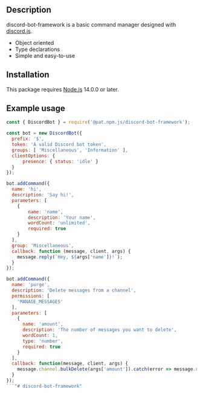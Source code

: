 ## Description

discord-bot-framework is a basic command manager designed with [discord.js](https://www.npmjs.com/package/discord.js).
* Object oriented
* Type declarations
* Simple and easy-to-use
## Installation
This package requires [Node.js](https://nodejs.org/en/download/) 14.0.0 or later.
## Example usage
```javascript
const { DiscordBot } = require('@pat.npm.js/discord-bot-framework');

const bot = new DiscordBot({
  prefix: '$',
  token: 'A valid Discord bot token',
  groups: [ 'Miscellaneous', 'Information' ],
  clientOptions: {
	  presence: { status: 'idle' }
  }
});

bot.addCommand({
  name: 'hi',
  description: 'Say hi!',
  parameters: [
	{
		name: 'name',
		description: 'Your name',
		wordCount: 'unlimited',
		required: true
	}
  ],
  group: 'Miscellaneous',
  callback: function (message, client, args) {
	message.reply(`Hey, ${args['name']}!`);
  }
});

bot.addCommand({
  name: 'purge',
  description: 'Delete messages from a channel',
  permissions: [
    'MANAGE_MESSAGES'
  ],
  parameters: [
	{
	  name: 'amount',
	  description: 'The number of messages you want to delete',
	  wordCount: 1,
	  type: 'number',
	  required: true
	}
  ],
  callback: function(message, client, args) {
	message.channel.bulkDelete(args['amount']).catch(error => message.reply('I could not delete any messages!'));
  }
});
```"# discord-bot-framework" 
